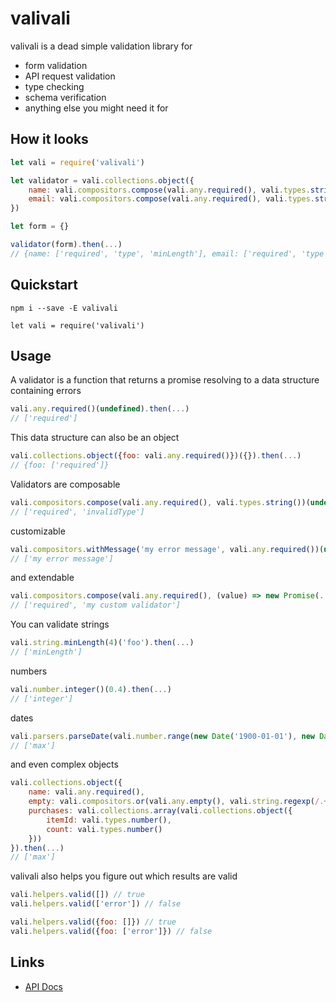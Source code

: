 # valivali

valivali is a dead simple validation library for

* form validation
* API request validation
* type checking
* schema verification
* anything else you might need it for

## How it looks

```js
let vali = require('valivali')

let validator = vali.collections.object({
    name: vali.compositors.compose(vali.any.required(), vali.types.string(), vali.string.minLength(3)),
    email: vali.compositors.compose(vali.any.required(), vali.types.string(), vali.string.minLength(5))
})

let form = {}

validator(form).then(...)
// {name: ['required', 'type', 'minLength'], email: ['required', 'type', 'minLength']}
```

## Quickstart

`npm i --save -E valivali`

`let vali = require('valivali')`

## Usage

A validator is a function that returns a promise resolving to a data structure containing errors

```js
vali.any.required()(undefined).then(...)
// ['required']
```

This data structure can also be an object

```js
vali.collections.object({foo: vali.any.required()})({}).then(...)
// {foo: ['required']}
```

Validators are composable

```js
vali.compositors.compose(vali.any.required(), vali.types.string())(undefined).then(...)
// ['required', 'invalidType']
```

customizable

```js
vali.compositors.withMessage('my error message', vali.any.required())(undefined).then(...)
// ['my error message']
```

and extendable

```js
vali.compositors.compose(vali.any.required(), (value) => new Promise(...))(undefined).then(...)
// ['required', 'my custom validator']
```

You can validate strings

```js
vali.string.minLength(4)('foo').then(...)
// ['minLength']
```

numbers

```js
vali.number.integer()(0.4).then(...)
// ['integer']
```

dates

```js
vali.parsers.parseDate(vali.number.range(new Date('1900-01-01'), new Date('2000-01-01')))(new Date).then(...)
// ['max']
```

and even complex objects

```js
vali.collections.object({
    name: vali.any.required(),
    empty: vali.compositors.or(vali.any.empty(), vali.string.regexp(/.+@.+\..+/)),
    purchases: vali.collections.array(vali.collections.object({
        itemId: vali.types.number(),
        count: vali.types.number()
    }))
}).then(...)
// ['max']
```

valivali also helps you figure out which results are valid

```js
vali.helpers.valid([]) // true
vali.helpers.valid(['error']) // false

vali.helpers.valid({foo: []}) // true
vali.helpers.valid({foo: ['error']}) // false
```

## Links

* [API Docs](docs.md)
